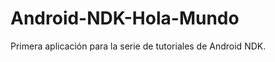 Android-NDK-Hola-Mundo
======================

Primera aplicación para la serie de tutoriales de Android NDK.
